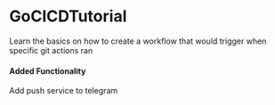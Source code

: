 # GoCICDTutorial

Learn the basics on how to create a workflow that would trigger when specific git actions ran

#### Added Functionality
Add push service to telegram
